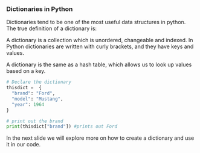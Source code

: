### Dictionaries in Python

Dictionaries tend to be one of the most useful data structures in python. The true definition of a dictionary is:

A dictionary is a collection which is unordered, changeable and indexed. In Python dictionaries are written with curly brackets, and they have keys and values.

A dictionary is the same as a hash table, which allows us to look up values based on a key.

```python
# Declare the dictionary
thisdict =	{
  "brand": "Ford",
  "model": "Mustang",
  "year": 1964
}

# print out the brand
print(thisdict["brand"]) #prints out Ford
```
In the next slide we will explore more on how to create a dictionary and use it in our code.

